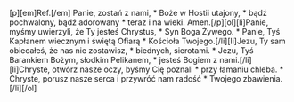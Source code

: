 [p][em]Ref.[/em] Panie, zostań z nami, * Boże w Hostii utajony, * bądź pochwalony, bądź adorowany * teraz i na wieki. Amen.[/p][ol][li]Panie, myśmy uwierzyli, że Ty jesteś Chrystus, * Syn Boga Żywego. * Panie, Tyś Kapłanem wiecznym i świętą Ofiarą * Kościoła Twojego.[/li][li]Jezu, Ty sam obiecałeś, że nas nie zostawisz, * biednych, sierotami. * Jezu, Tyś Barankiem Bożym, słodkim Pelikanem, * jesteś Bogiem z nami.[/li][li]Chryste, otwórz nasze oczy, byśmy Cię poznali * przy łamaniu chleba. * Chryste, porusz nasze serca i przywróć nam radość * Twojego zbawienia.[/li][/ol]